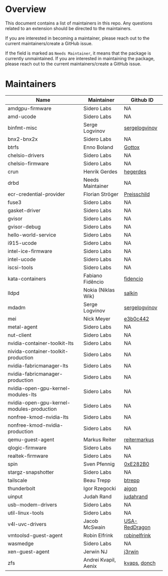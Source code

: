 # Overview

This document contains a list of maintainers in this repo. Any questions related to an extension should be directed to the maintainers.

If you are interested in becoming a maintainer, please reach out to the current maintainers/create a GitHub issue.

If the field is marked as `Needs Maintainer`, it means that the package is currently unmaintained. If you are interested in maintaining the package, please reach out to the current maintainers/create a GitHub issue.

# Maintainers

| Name                                      | Maintainer           | Github ID                                                            |
| ----------------------------------------- | -------------------- | -------------------------------------------------------------------- |
| amdgpu-firmware                           | Sidero Labs          | NA                                                                   |
| amd-ucode                                 | Sidero Labs          | NA                                                                   |
| binfmt-misc                               | Serge Logvinov       | [sergelogvinov](https://github.com/sergelogvinov)                    |
| bnx2-bnx2x                                | Sidero Labs          | NA                                                                   |
| btrfs                                     | Enno Boland          | [Gottox](https://github.com/Gottox)                                  |
| chelsio-drivers                           | Sidero Labs          | NA                                                                   |
| chelsio-firmware                          | Sidero Labs          | NA                                                                   |
| crun                                      | Henrik Gerdes        | [hegerdes](https://github.com/hegerdes)                              |
| drbd                                      | Needs Maintainer     | NA                                                                   |
| ecr-credential-provider                   | Florian Ströger      | [Preisschild](https://github.com/Preisschild)                        |
| fuse3                                     | Sidero Labs          | NA                                                                   |
| gasket-driver                             | Sidero Labs          | NA                                                                   |
| gvisor                                    | Sidero Labs          | NA                                                                   |
| gvisor-debug                              | Sidero Labs          | NA                                                                   |
| hello-world-service                       | Sidero Labs          | NA                                                                   |
| i915-ucode                                | Sidero Labs          | NA                                                                   |
| intel-ice-firmware                        | Sidero Labs          | NA                                                                   |
| intel-ucode                               | Sidero Labs          | NA                                                                   |
| iscsi-tools                               | Sidero Labs          | NA                                                                   |
| kata-containers                           | Fabiano Fidêncio     | [fidencio](https://github.com/fidencio)                              |
| lldpd                                     | Nokia (Niklas Wik)   | [salkin](https://github.com/salkin)                                  |
| mdadm                                     | Serge Logvinov       | [sergelogvinov](https://github.com/sergelogvinov)                    |
| mei                                       | Nick Meyer           | [e3b0c442](https://github.com/e3b0c442)                              |
| metal-agent                               | Sidero Labs          | NA                                                                   |
| nut-client                                | Sidero Labs          | NA                                                                   |
| nvidia-container-toolkit-lts              | Sidero Labs          | NA                                                                   |
| nivida-container-toolkit-production       | Sidero Labs          | NA                                                                   |
| nvidia-fabricmanager-lts                  | Sidero Labs          | NA                                                                   |
| nvidia-fabricmanager-production           | Sidero Labs          | NA                                                                   |
| nvidia-open-gpu-kernel-modules-lts        | Sidero Labs          | NA                                                                   |
| nvidia-open-gpu-kernel-modules-production | Sidero Labs          | NA                                                                   |
| nonfree-kmod-nvidia-lts                   | Sidero Labs          | NA                                                                   |
| nonfree-kmod-nvidia-production            | Sidero Labs          | NA                                                                   |
| qemu-guest-agent                          | Markus Reiter        | [reitermarkus](https://github.com/reitermarkus)                      |
| qlogic-firmware                           | Sidero Labs          | NA                                                                   |
| realtek-firmware                          | Sidero Labs          | NA                                                                   |
| spin                                      | Sven Pfennig         | [0xE282B0](https://github.com/0xE282B0)                              |
| stargz-snapshotter                        | Sidero Labs          | NA                                                                   |
| tailscale                                 | Beau Trepp           | [btrepp](https://github.com/btrepp)                                  |
| thunderbolt                               | Igor Rzegocki        | [ajgon](https://github.com/ajgon)                                    |
| uinput                                    | Judah Rand           | [judahrand](https://github.com/judahrand)                            |
| usb-modem-drivers                         | Sidero Labs          | NA                                                                   |
| util-linux-tools                          | Sidero Labs          | NA                                                                   |
| v4l-uvc-drivers                           | Jacob McSwain        | [USA-RedDragon](https://github.com/USA-RedDragon)                    |
| vmtoolsd-guest-agent                      | Robin Elfrink        | [robinelfrink](https://github.com/robinelfrink)                      |
| wasmedge                                  | Sidero Labs          | NA                                                                   |
| xen-guest-agent                           | Jerwin NJ            | [j3rwin](https://github.com/j3rwin)                                  |
| zfs                                       | Andrei Kvapil, Aenix | [kvaps](https://github.com/kvaps), [donch](https://github.com/donch) |
